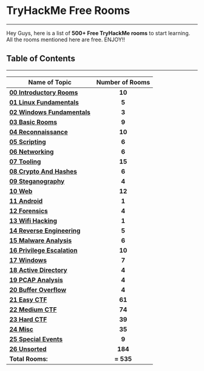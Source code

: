 # TryHackMe Free Rooms
---

Hey Guys, here is a list of **500+ Free TryHackMe rooms** to start learning.\
All the rooms mentioned here are free. ENJOY!!

## Table of Contents
---

| Name of Topic                                     | Number of Rooms |
| ------------------------------------------------- |:---------------:|
| **[00 Introductory Rooms](00-Introductory_Rooms/README.md)** | **10** |
| **[01 Linux Fundamentals](01-Linux_Fundamentals/README.md)** | **5** |
| **[02 Windows Fundamentals](02-Windows_Fundamentals/README.md)** | **3** |
| **[03 Basic Rooms](03-Basic_Rooms/README.md)** | **9** |
| **[04 Reconnaissance](04-Reconnaissance/README.md)** | **10** |
| **[05 Scripting](05-Scripting/README.md)** | **6** |
| **[06 Networking](06-Networking/README.md)** | **6** |
| **[07 Tooling](07-Tooling/README.md)** | **15** |
| **[08 Crypto And Hashes](08-Crypto_And_Hashes/README.md)** | **6** |
| **[09 Steganography](09-Steganography/README.md)** | **4** |
| **[10 Web](10-Web/README.md)** | **12** |
| **[11 Android](11-Android/README.md)** | **1** |
| **[12 Forensics](12-Forensics/README.md)** | **4** |
| **[13 Wifi Hacking](13-Wifi_Hacking/README.md)** | **1** |
| **[14 Reverse Engineering](14-Reverse_Engineering/README.md)** | **5** |
| **[15 Malware Analysis](15-Malware_Analysis/README.md)** | **6** |
| **[16 Privilege Escalation](16-Privilege_Escalation/README.md)** | **10** |
| **[17 Windows](17-Windows/README.md)** | **7** |
| **[18 Active Directory](18-Active_Directory/README.md)** | **4** |
| **[19 PCAP Analysis](19-PCAP_Analysis/README.md)** | **4** |
| **[20 Buffer Overflow](20-Buffer_Overflow/README.md)** | **4** |
| **[21 Easy CTF](21-Easy_CTF/README.md)** | **61** |
| **[22 Medium CTF](22-Medium_CTF/README.md)** | **74** |
| **[23 Hard CTF](23-Hard_CTF/README.md)** | **39** |
| **[24 Misc](24-Misc/README.md)** | **35** |
| **[25 Special Events](25-Special_Events/README.md)** | **9** |
| **[26 Unsorted](26-Unsorted/README.md)** | **184** |
| **Total Rooms:** | **= 535** |

